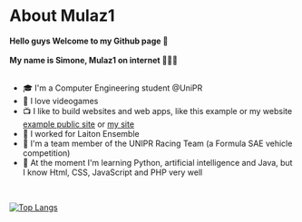 # About Mulaz1
 __Hello guys Welcome to my Github page 👐__<br><br>
 __My name is __Simone__, Mulaz1 on internet 👻🇮🇹__<br><br>

* 🎓 I'm a Computer Engineering student @UniPR
* 👾 I love videogames  
* 📺 I like to build websites and web apps, like this example or my website [example public site](http://apptemp.mulazlab.com) or [my site](http://mulaz1.github.io)
* 🔨 I worked for Laiton Ensemble
* 🚗 I'm a team member of the UNIPR Racing Team (a Formula SAE vehicle competition)
* 🚀 At the moment I'm learning Python, artificial intelligence and Java, but I know Html, CSS, JavaScript and PHP very well

<br>

[![Top Langs](https://github-readme-stats.vercel.app/api/top-langs/?username=mulaz1&layout=compact)](https://github.com/anuraghazra/github-readme-stats)

